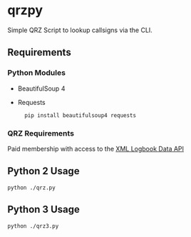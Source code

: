 qrzpy
=====

Simple QRZ Script to lookup callsigns via the CLI.

## Requirements

### Python Modules
+ BeautifulSoup 4  
+ Requests  

		pip install beautifulsoup4 requests

### QRZ Requirements
Paid membership with access to the [XML Logbook Data API](https://ssl.qrz.com/products/index.html)

## Python 2 Usage
	python ./qrz.py

## Python 3 Usage
	python ./qrz3.py
